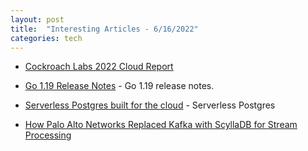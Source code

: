 ```yaml
---
layout: post
title:  "Interesting Articles - 6/16/2022"
categories: tech
---
```

* [Cockroach Labs 2022 Cloud Report](https://www.cockroachlabs.com/pdf/2022-cloud-report-cockroach-labs.pdf)

* [Go 1.19 Release Notes](https://tip.golang.org/doc/go1.19) - Go 1.19 release notes.

* [Serverless Postgres built for the cloud](https://neon.tech/blog/hello-world/) - Serverless Postgres

* [How Palo Alto Networks Replaced Kafka with ScyllaDB for Stream Processing](https://www.scylladb.com/2022/06/14/how-palo-alto-networks-replaced-kafka-with-scylladb-for-stream-processing/)
